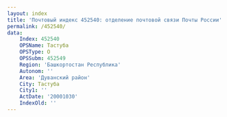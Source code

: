 ```yaml
---
layout: index
title: 'Почтовый индекс 452540: отделение почтовой связи Почты России'
permalink: /452540/
data:
    Index: 452540
    OPSName: Тастуба
    OPSType: О
    OPSSubm: 452549
    Region: 'Башкортостан Республика'
    Autonom: ''
    Area: 'Дуванский район'
    City: Тастуба
    City1: ''
    ActDate: '20001030'
    IndexOld: ''
---
```

